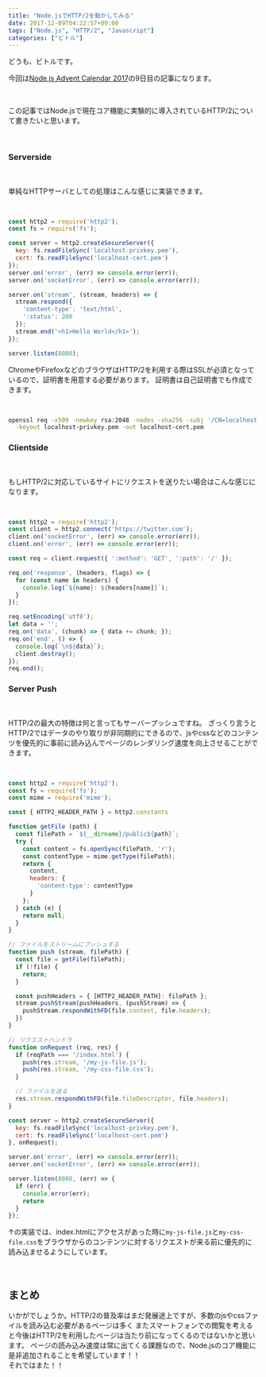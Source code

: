 ```yaml
---
title: "Node.jsでHTTP/2を動かしてみる"
date: 2017-12-09T04:22:57+09:00
tags: ["Node.js", "HTTP/2", "Javascript"]
categories: ["ビトル"]
---
```

どうも、ビトルです。

今回は[Node.js Advent Calendar 2017](https://qiita.com/advent-calendar/2017/nodejs)の9日目の記事になります。

<br>

この記事ではNode.jsで現在コア機能に実験的に導入されているHTTP/2について書きたいと思います。

<br>

### Serverside

<br>

単純なHTTPサーバとしての処理はこんな感じに実装できます。

<br>

```js
const http2 = require('http2');
const fs = require('fs');

const server = http2.createSecureServer({
  key: fs.readFileSync('localhost-privkey.pem'),
  cert: fs.readFileSync('localhost-cert.pem')
});
server.on('error', (err) => console.error(err));
server.on('socketError', (err) => console.error(err));

server.on('stream', (stream, headers) => {
  stream.respond({
    'content-type': 'text/html',
    ':status': 200
  });
  stream.end('<h1>Hello World</h1>');
});

server.listen(8080);

```
ChromeやFirefoxなどのブラウザはHTTP/2を利用する際はSSLが必須となっているので、証明書を用意する必要があります。
証明書は自己証明書でも作成できます。

<br>

```sh
openssl req -x509 -newkey rsa:2048 -nodes -sha256 -subj '/CN=localhost' \
  -keyout localhost-privkey.pem -out localhost-cert.pem
```


### Clientside

<br>

もしHTTP/2に対応しているサイトにリクエストを送りたい場合はこんな感じになります。

<br>

```js
const http2 = require('http2');
const client = http2.connect('https://twitter.com');
client.on('socketError', (err) => console.error(err));
client.on('error', (err) => console.error(err));

const req = client.request({ ':method': 'GET', ':path': '/' });

req.on('response', (headers, flags) => {
  for (const name in headers) {
    console.log(`${name}: ${headers[name]}`);
  }
});

req.setEncoding('utf8');
let data = '';
req.on('data', (chunk) => { data += chunk; });
req.on('end', () => {
  console.log(`\n${data}`);
  client.destroy();
});
req.end();
```

### Server Push

<br>

HTTP/2の最大の特徴は何と言ってもサーバープッシュですね。
ざっくり言うとHTTP/2ではデータのやり取りが非同期的にできるので、jsやcssなどのコンテンツを優先的に事前に読み込んでページのレンダリング速度を向上させることができます。

<br>

```js
const http2 = require('http2');
const fs = require('fs');
const mime = require('mime');

const { HTTP2_HEADER_PATH } = http2.constants

function getFile (path) {
  const filePath = `${__dirname}/public${path}`;
  try {
    const content = fs.openSync(filePath, 'r');
    const contentType = mime.getType(filePath);
    return {
      content,
      headers: {
        'content-type': contentType
      }
    };
  } catch (e) {
    return null;
  }
}

// ファイルをストリームにプッシュする
function push (stream, filePath) {
  const file = getFile(filePath);
  if (!file) {
    return;
  }

  const pushHeaders = { [HTTP2_HEADER_PATH]: filePath };
  stream.pushStream(pushHeaders, (pushStream) => {
    pushStream.respondWithFD(file.content, file.headers);
  })
}

// リクエストハンドラ
function onRequest (req, res) {
  if (reqPath === '/index.html') {
    push(res.stream, '/my-js-file.js');
    push(res.stream, '/my-css-file.css');
  }

  // ファイルを送る
  res.stream.respondWithFD(file.fileDescriptor, file.headers);
}

const server = http2.createSecureServer({
  key: fs.readFileSync('localhost-privkey.pem'),
  cert: fs.readFileSync('localhost-cert.pem')
}, onRequest);

server.on('error', (err) => console.error(err));
server.on('socketError', (err) => console.error(err));

server.listen(8080, (err) => {
  if (err) {
    console.error(err);
    return
  }
});
```

↑の実装では、index.htmlにアクセスがあった時に`my-js-file.js`と`my-css-file.css`をブラウザからのコンテンツに対するリクエストが来る前に優先的に読み込ませるようにしています。

<br>

## まとめ
いかがでしょうか。HTTP/2の普及率はまだ発展途上ですが、多数のjsやcssファイルを読み込む必要があるページは多く
またスマートフォンでの閲覧を考えると今後はHTTP/2を利用したページは当たり前になってくるのではないかと思います。
ページの読み込み速度は常に出てくる課題なので、Node.jsのコア機能に是非追加されることを希望しています！！
<br>
それではまた！！

<br>
